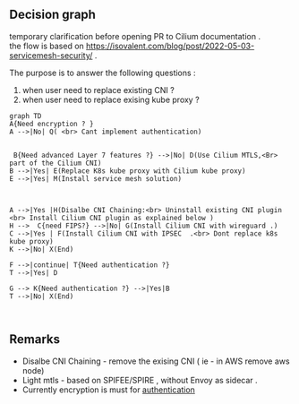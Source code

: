 ## Decision graph

temporary clarification before opening PR to Cilium documentation .   
the flow is based on https://isovalent.com/blog/post/2022-05-03-servicemesh-security/ .

The purpose is to answer the following questions :
1. when user need to replace existing CNI ?
2. when user need to replace exising kube proxy ?

```mermaid
graph TD
A{Need encryption ? }
A -->|No| Q( <br> Cant implement authentication) 

   
 B{Need advanced Layer 7 features ?} -->|No| D(Use Cilium MTLS,<Br> part of the Cilium CNI)
B -->|Yes| E(Replace K8s kube proxy with Cilium kube proxy)
E -->|Yes| M(Install service mesh solution)



A -->|Yes |H(Disalbe CNI Chaining:<br> Uninstall existing CNI plugin <br> Install Cilium CNI plugin as explained below )
H -->  C{need FIPS?} -->|No| G(Install Cilium CNI with wireguard .)
C -->|Yes | F(Install Cilium CNI with IPSEC  .<br> Dont replace k8s kube proxy)
K -->|No| X(End)

F -->|continue| T{Need authentication ?} 
T -->|Yes| D

G --> K{Need authentication ?} -->|Yes|B 
T -->|No| X(End)



```



## Remarks 
* Disalbe CNI Chaining - remove the exising CNI ( ie - in AWS remove aws node)   
* Light mtls - based on SPIFEE/SPIRE , without Envoy as sidecar .  
* Currently encryption is must for [authentication]( https://docs.cilium.io/en/latest/network/servicemesh/mutual-authentication/mutual-authentication/?utm_source=thenewstack&utm_medium=website&utm_content=inline-mention&utm_campaign=platform)


